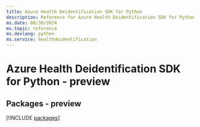 ```yaml
---
title: Azure Health Deidentification SDK for Python
description: Reference for Azure Health Deidentification SDK for Python
ms.date: 08/30/2024
ms.topic: reference
ms.devlang: python
ms.service: healthdeidentification
---
```

# Azure Health Deidentification SDK for Python - preview
## Packages - preview
[!INCLUDE [packages](health-deidentification-index.md)]